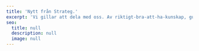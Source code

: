 ```yaml
---
title: 'Nytt från Strateg.'
excerpt: 'Vi gillar att dela med oss. Av riktigt-bra-att-ha-kunskap, guidning i kommunikationsdjungeln och sånt som händer här på Strateg. Stort och smått. Självklart och oväntat. Haka på.'
seo:
  title: null
  description: null
  image: null
---
```

